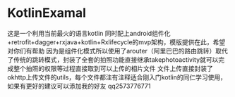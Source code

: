 # KotlinExamal
这是一个利用当前最火的语言kotlin 同时配上android组件化+retrofit+dagger+rxjava+kotlin+Rxlifecycle的mvp架构，模版提供在此，希望对你们有帮助
因为是组件化模式所以使用了arouter（阿里巴巴的路由跳转）取代了传统的跳转模式，封装了全套的拍照功能直接继承takephotoactivity就可以完成整个拍照的权限等过程直接取到可以上传的相片文件
文件上传直接封装了okhttp上传文件的utils，每个文件都注有注释适合刚入门kotlin的同仁学习使用，如果有更好的建议可以添加我的好友 qq2573776771

